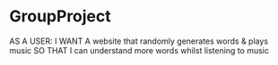 # GroupProject


AS A USER:
I WANT A website that randomly generates words & plays music
SO THAT I can understand more words whilst listening to music

